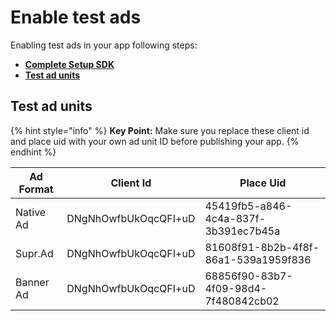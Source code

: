 # Enable test ads

Enabling test ads in your app following steps:

* ****[**Complete Setup SDK**](get-started/installation.md)****
* ****[**Test ad units**](enable-test-ads.md#test-ad-units)****

## Test ad units

{% hint style="info" %}
**Key Point:** Make sure you replace these client id and place uid with your own ad unit ID before publishing your app.
{% endhint %}

| Ad Format | Client Id            | Place Uid                            |
| --------- | -------------------- | ------------------------------------ |
| Native Ad | DNgNhOwfbUkOqcQFI+uD | 45419fb5-a846-4c4a-837f-3b391ec7b45a |
| Supr.Ad   | DNgNhOwfbUkOqcQFI+uD | 81608f91-8b2b-4f8f-86a1-539a1959f836 |
| Banner Ad | DNgNhOwfbUkOqcQFI+uD | 68856f90-83b7-4f09-98d4-7f480842cb02 |
